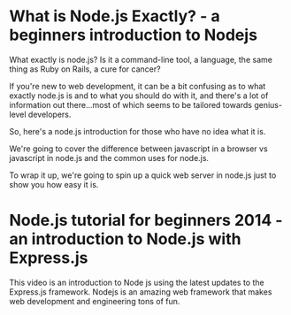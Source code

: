 <!--
"name": "node-video"
"version": "0.0.1"
"title": "Node.js with Express.js"
"description": "This is an introduction to Node.js using the latest updates to the Express.js framework."
"homepage" : "http://www.learncode.academy"
"author" : "LearnCode.academy"
"license" : "Standard Youtube License"
"contact" : {"url" : "http://www.learncode.academy", "twitter": "LearnCodeAcad" }
-->

<!-- @section -->

# What is Node.js Exactly? - a beginners introduction to Nodejs

<!-- @asset, "contentType": "outlearn/video", "provider": "youtube", "url": "https://www.youtube.com/embed/pU9Q6oiQNd0" -->

What exactly is node.js? Is it a command-line tool, a language, the same thing as Ruby on Rails, a cure for cancer?

If you're new to web development, it can be a bit confusing as to what exactly node.js is and to what you should do with it, and there's a lot of information out there...most of which seems to be tailored towards genius-level developers.

So, here's a node.js introduction for those who have no idea what it is.

We're going to cover the difference between javascript in a browser vs javascript in node.js and the common uses for node.js.

To wrap it up, we're going to spin up a quick web server in node.js just to show you how easy it is.

<!-- @section -->

# Node.js tutorial for beginners 2014 - an introduction to Node.js with Express.js

<!-- @asset, "contentType": "outlearn/video", "provider": "youtube", "url": "https://www.youtube.com/embed/FqMIyTH9wSg" -->


This video is an introduction to Node js using the latest updates to the Express.js framework. Nodejs is an amazing web framework that makes web development and engineering tons of fun.
